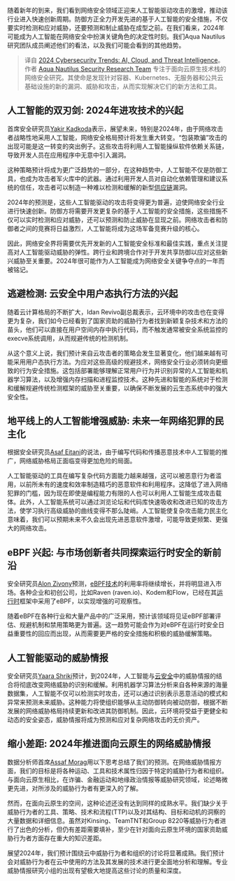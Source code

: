 <!--
title: 2024年网络安全趋势: 人工智能、云计算和威胁情报
cover: ./cover.png
-->

随着新年的到来，我们看到网络安全领域正迎来人工智能驱动攻击的激增，推动该行业进入快速创新周期。防御方正全力开发先进的基于人工智能的安全措施，不仅要实时检测和应对威胁，还要预测和制止威胁在成型之前。在我们看来，2024年可能成为人工智能在网络安全中扮演关键角色的决定性时刻。我们Aqua Nautilus研究团队成员阐述他们的看法，以及我们可能会看到的其他趋势。

> 译自 [2024 Cybersecurity Trends: AI, Cloud, and Threat Intelligence](https://blog.aquasec.com/2024-cybersecurity-trends-ai-cloud-and-threat-intelligence)。作者 [Aqua Nautilus Security Research Team](https://blog.aquasec.com/author/aqua-team-nautilus) 专注于面向云原生技术栈的网络安全研究。其使命是发现针对容器、Kubernetes、无服务器和公共云基础设施的新的漏洞、威胁和攻击，从而实现解决它们的新方法和工具。


## 人工智能的双刃剑: 2024年进攻技术的兴起

首席安全研究员[Yakir Kadkoda](https://www.linkedin.com/in/yakir-kadkoda/)表示，展望未来，特别是2024年，由于网络攻击者战略性地采用人工智能，网络安全格局预计将发生重大转变。“包装欺骗”攻击的出现可能是这一转变的突出例子。这些攻击将利用人工智能操纵软件依赖关系链，导致开发人员在应用程序中无意中引入漏洞。

这种策略预计将成为更广泛趋势的一部分，在这种趋势中，人工智能不仅是防御工具，也成为攻击者军火库中的武器。通过利用开发人员对自动化依赖管理和建议系统的信任，攻击者可以制造一种难以检测和缓解的新型[供应链](https://www.aquasec.com/cloud-native-academy/supply-chain-security/software-supply-chain-attacks/?_gl=1*1oes34a*_ga*Njg4Nzk4MTQyLjE3MDQ0MjE5MTg.*_ga_BEB85MTCG7*MTcwNDQyMjQyMi4xLjAuMTcwNDQyMjQ3NS4wLjAuMA..)漏洞。

2024年的预测是，这些人工智能驱动的攻击将变得更为普遍，迫使网络安全行业进行快速创新。防御方将需要开发更复杂的基于人工智能的安全措施，这些措施不仅可以实时检测和应对威胁，还可以预测和防止威胁在显现之前。网络攻击者和防御者之间的竞赛将日益激烈，人工智能将成为这场军备竞赛升级的核心。

因此，网络安全界将需要优先开发新的人工智能安全标准和最佳实践，重点关注提高对人工智能驱动威胁的弹性。跨行业和跨境合作对于开发共享防御以应对这些新兴威胁至关重要。2024年很可能作为人工智能成为网络安全关键争夺点的一年而被铭记。

## 逃避检测: 云安全中用户态执行方法的兴起

随着云计算格局的不断扩大，Idan Revivo副总裁表示，云环境中的攻击也在变得更为复杂，我们如今已经看到了国家资助的威胁行为者找到新颖复杂技术和方法的苗头，他们可以直接在用户空间内存中执行代码，而不触发通常被安全系统监控的execve系统调用，从而规避传统的检测机制。

从这个意义上说，我们预计来自云攻击者的策略会发生显著变化，他们越来越有可能采用用户态执行方法。为应对这些高级的规避技术，网络安全行业必须转向更细致的行为安全措施。这包括部署能够理解正常用户行为并识别异常的人工智能和机器学习算法，以及增强内存扫描和进程监控技术。这种先进和智能的系统对于检测和缓解规避传统检测框架的威胁至关重要，以确保不断发展的云生态系统中的强大安全性。

## 地平线上的人工智能增强威胁: 未来一年网络犯罪的民主化

根据安全研究员[Asaf Eitani](https://www.linkedin.com/in/asaf-eitani/)的说法，由于编写代码和传播恶意技术中人工智能的推广，网络威胁格局正面临变得更加危险的局面。

人工智能驱动的工具在编写复杂代码方面能力越来越强，这可以被恶意行为者滥用，以前所未有的速度和效率制造精巧的恶意软件和利用程序。这降低了进入网络犯罪的门槛，因为现在即使是编程能力有限的人也可以利用人工智能生成攻击载体。此外，人工智能系统可以通过浏览论坛和代码库快速吸收和改进已知的攻击方法，使学习执行高级威胁的曲线变得不那么陡峭。人工智能使复杂攻击能力民主化意味着，我们可以预期未来不久会出现先进恶意软件激增，可能导致更频繁、更强大的网络攻击。

## eBPF 兴起: 与市场创新者共同探索运行时安全的新前沿

安全研究员[Alon Zivony](https://www.linkedin.com/in/alon-zivony-a26679207/)预测，[eBPF技术](https://blog.aquasec.com/detecting-ebpf-malware-with-tracee)的利用率将继续增长，并将明显进入市场。各种企业和初创公司，比如Raven (raven.io)、Kodem和Flow，已经在其[运行时](https://www.aquasec.com/cloud-native-academy/cspm/runtime-security/?_gl=1*1wab4u1*_ga*Njg4Nzk4MTQyLjE3MDQ0MjE5MTg.*_ga_BEB85MTCG7*MTcwNDQyMjQyMi4xLjAuMTcwNDQyMjQ3NS4wLjAuMA..)框架中采用了eBPF，以实现增强的可观察性。

随着eBPF在各种行业和大量产品中的广泛采用，预计该领域将见证eBPF部署评估、规避机制和禁用策略更为普遍。这一趋势可能会作为对eBPF在运行时安全日益重要性的回应而出现，从而需要更严格的安全措施和积极的威胁缓解策略。

## 人工智能驱动的威胁情报

安全研究员[Yaara Shriki](https://www.linkedin.com/in/yaarashriki/)预计，到2024年，人工智能与[云安全](https://www.aquasec.com/cloud-native-academy/cspm/cloud-security/?_gl=1*14jnylf*_ga*Njg4Nzk4MTQyLjE3MDQ0MjE5MTg.*_ga_BEB85MTCG7*MTcwNDQyMjQyMi4xLjAuMTcwNDQyMjQ3NS4wLjAuMA..)中的威胁情报的结合将彻底改变网络威胁的识别和缓解。利用机器学习算法分析来自各种来源的海量数据集，人工智能不仅可以检测实时攻击，还可以通过识别表示恶意活动的模式和异常来预测未来威胁。这种能力将使组织能够从主动防御转向被动防御，根据不断发展的网络威胁格局持续更新和改进其防御机制。因此，云环境将受益于更健全和动态的安全姿态，威胁情报将成为预测和应对复杂网络攻击的无价资产。

## 缩小差距: 2024年推进面向云原生的网络威胁情报

数据分析师首席[Assaf Morag](https://www.linkedin.com/in/assaf-morag-812a9432/)用以下思考总结了我们的预测。在网络威胁情报方面，我们的目标是将各种运动、工具和技术属性归因于特定的威胁行为者和组织。与面向云原生相比，在诈骗、金融运动和地缘政治情报等威胁研究领域，论述略微更先进，对所涉及的威胁行为者有更深入的了解。

然而，在面向云原生的空间，这种论述还没有达到同样的成熟水平。我们缺少关于威胁行为者的工具、策略、技术和流程(TTP)以及对其结构、目标和动机的洞察的大量数据和详细信息。虽然对Kinsing、TeamTNT和Group 8220等威胁行为者进行了出色的分析，但仍有差距需要填补，至少在针对面向云原生环境的国家资助威胁行为者方面存在重大的知识差距。

展望2024年，我们预计围绕云中威胁行为者和组织的讨论将显著成熟。我们预计会对威胁行为者在云中使用的方法及其发展的技术进行更全面地分析和理解。专业威胁情报研究小组的出现有望极大地提高这些讨论的质量和深度。

